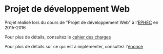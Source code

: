 # Projet de développement Web

Projet réalisé lors du cours de "Projet de développement Web" à l'[EPHEC](http://www.ephec.be/promotion-sociale/nos-formations-2) en 2015-2016

Pour plus de détails, consultez le [cahier des charges](Documentation/CahierDesCharges.md)

Pour plus de détails sur ce qui est à implémenter, consultez l'[énoncé](Documentation/Enonce.md)